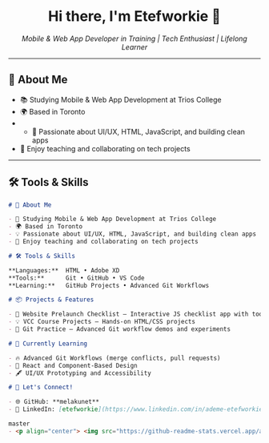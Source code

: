 <h1 align="center">Hi there, I'm Etefworkie 👋</h1>
<p align="center">
  <i>Mobile & Web App Developer in Training | Tech Enthusiast | Lifelong Learner</i>
</p>

---

## 💼 About Me

- 📚 Studying Mobile & Web App Development at Trios College
- 🌍 Based in Toronto
-  - 🎯 Passionate about UI/UX, HTML, JavaScript, and building clean apps
- 🤝 Enjoy teaching and collaborating on tech projects

---

## 🛠️ Tools & Skills

```md
# 🧠 About Me

- 📘 Studying Mobile & Web App Development at Trios College
- 🌍 Based in Toronto
- 💡 Passionate about UI/UX, HTML, JavaScript, and building clean apps
- 🤝 Enjoy teaching and collaborating on tech projects

# 🛠️ Tools & Skills

**Languages:**  HTML • Adobe XD  
**Tools:**      Git • GitHub • VS Code  
**Learning:**   GitHub Projects • Advanced Git Workflows

# 📦 Projects & Features

- 🌱 Website Prelaunch Checklist – Interactive JS checklist app with tooltips and drag-and-drop features  
- 💡 VCC Course Projects – Hands-on HTML/CSS projects  
- 🧪 Git Practice – Advanced Git workflow demos and experiments

# 🧠 Currently Learning

- 🔥 Advanced Git Workflows (merge conflicts, pull requests)  
- 🧩 React and Component-Based Design  
- 🖋️ UI/UX Prototyping and Accessibility

# 📣 Let's Connect!

- 🌐 GitHub: **melakunet**  
- 🧳 LinkedIn: [etefworkie](https://www.linkedin.com/in/ademe-etefworkie-melaku-3b286b2b5/)

master
- <p align="center"> <img src="https://github-readme-stats.vercel.app/api?username=melakunet&show_icons=true&theme=tokyonight" alt="GitHub Stats" /> </p> 